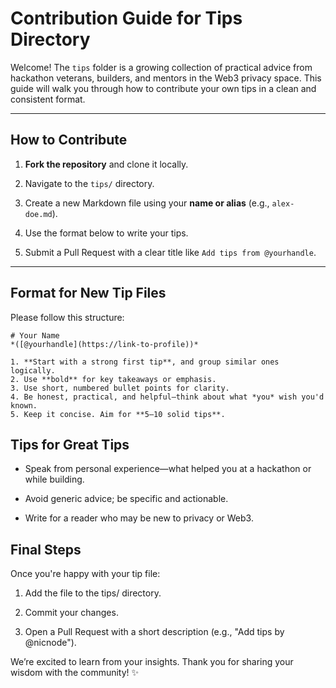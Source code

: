 # Contribution Guide for Tips Directory

Welcome! The `tips` folder is a growing collection of practical advice from hackathon veterans, builders, and mentors in the Web3 privacy space. This guide will walk you through how to contribute your own tips in a clean and consistent format.

---

## How to Contribute

1. **Fork the repository** and clone it locally.

2. Navigate to the `tips/` directory.

3. Create a new Markdown file using your **name or alias** (e.g., `alex-doe.md`).

4. Use the format below to write your tips.

5. Submit a Pull Request with a clear title like `Add tips from @yourhandle`.

---

## Format for New Tip Files

Please follow this structure:

```
# Your Name  
*([@yourhandle](https://link-to-profile))*  

1. **Start with a strong first tip**, and group similar ones logically.
2. Use **bold** for key takeaways or emphasis.
3. Use short, numbered bullet points for clarity.
4. Be honest, practical, and helpful—think about what *you* wish you'd known.
5. Keep it concise. Aim for **5–10 solid tips**.
```

## Tips for Great Tips

- Speak from personal experience—what helped you at a hackathon or while building.

- Avoid generic advice; be specific and actionable.

- Write for a reader who may be new to privacy or Web3.

## Final Steps

Once you're happy with your tip file:

1. Add the file to the tips/ directory.

2. Commit your changes.

3. Open a Pull Request with a short description (e.g., "Add tips by @nicnode").

We’re excited to learn from your insights. Thank you for sharing your wisdom with the community! ✨
